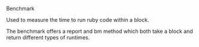 Benchmark

Used to measure the time to run ruby code within a block.

The benchmark offers a report and bm method which both take a block and return different
types of runtimes.